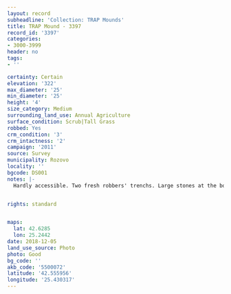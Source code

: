```yaml
---
layout: record
subheadline: 'Collection: TRAP Mounds'
title: TRAP Mound - 3397
record_id: '3397'
categories:
- 3000-3999
header: no
tags:
- ''

certainty: Certain
elevation: '322'
max_diameter: '25'
min_diameter: '25'
height: '4'
size_category: Medium
surrounding_land_use: Annual Agriculture
surface_condition: Scrub|Tall Grass
robbed: Yes
crm_condition: '3'
crm_intactness: '2'
campaign: '2011'
source: Survey
municipality: Rozovo
locality: ''
bgcode: DS001
notes: |-
  Hardly accessible. Two fresh robbers' trenchs. Large stones at the bottom (probably from the chamber).


rights: standard


maps:
  lat: 42.6285
  lon: 25.2442
date: 2018-12-05
land_use_source: Photo
photo: Good
bg_code: ''
akb_code: '5500072'
latitude: '42.555956'
longitude: '25.430317'
---
```

